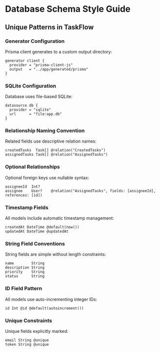 # Database Schema Style Guide

## Unique Patterns in TaskFlow

### Generator Configuration
Prisma client generates to a custom output directory:

```prisma
generator client {
  provider = "prisma-client-js"
  output   = "../app/generated/prisma"
}
```

### SQLite Configuration
Database uses file-based SQLite:

```prisma
datasource db {
  provider = "sqlite"
  url      = "file:app.db"
}
```

### Relationship Naming Convention
Related fields use descriptive relation names:

```prisma
createdTasks  Task[] @relation("CreatedTasks")
assignedTasks Task[] @relation("AssignedTasks")
```

### Optional Relationships
Optional foreign keys use nullable syntax:

```prisma
assigneeId  Int?
assignee    User?    @relation("AssignedTasks", fields: [assigneeId], references: [id])
```

### Timestamp Fields
All models include automatic timestamp management:

```prisma
createdAt DateTime @default(now())
updatedAt DateTime @updatedAt
```

### String Field Conventions
String fields are simple without length constraints:

```prisma
name        String
description String
priority    String
status      String
```

### ID Field Pattern
All models use auto-incrementing integer IDs:

```prisma
id Int @id @default(autoincrement())
```

### Unique Constraints
Unique fields explicitly marked:

```prisma
email String @unique
token String @unique
```